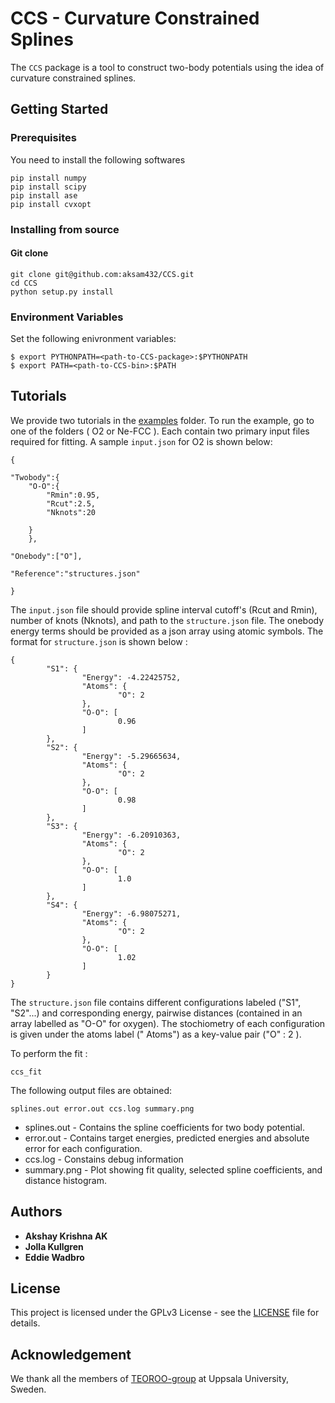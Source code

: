# CCS - Curvature Constrained Splines

The `CCS` package is a tool to construct two-body potentials using the idea of curvature constrained splines.  

## Getting Started

### Prerequisites

You need to install the following softwares

```
pip install numpy
pip install scipy
pip install ase
pip install cvxopt
```

### Installing from source

#### Git clone

```
git clone git@github.com:aksam432/CCS.git
cd CCS
python setup.py install
```
### Environment Variables
Set the following enivronment variables:
```
$ export PYTHONPATH=<path-to-CCS-package>:$PYTHONPATH
$ export PATH=<path-to-CCS-bin>:$PATH
```


## Tutorials

We provide two tutorials in the [examples](examples/) folder. To run the example,  go to one of the folders ( O2 or Ne-FCC ). Each contain two primary input files required for fitting. A sample `input.json` for O2 is shown below:
```
{

"Twobody":{
	"O-O":{
		"Rmin":0.95,   
		"Rcut":2.5,
		"Nknots":20

	}
	},

"Onebody":["O"],

"Reference":"structures.json"
			
}
```
The `input.json` file should provide spline interval cutoff's (Rcut and Rmin), number of knots (Nknots), and path to the `structure.json` file. The onebody energy terms should be provided as a json array using atomic symbols. 
The format for `structure.json` is shown below :
```
{
        "S1": {
                "Energy": -4.22425752,
                "Atoms": {
                        "O": 2
                },
                "O-O": [
                        0.96
                ]
        },
        "S2": {
                "Energy": -5.29665634,
                "Atoms": {
                        "O": 2
                },
                "O-O": [
                        0.98
                ]
        },
        "S3": {
                "Energy": -6.20910363,
                "Atoms": {
                        "O": 2
                },
                "O-O": [
                        1.0
                ]
        },
        "S4": {
                "Energy": -6.98075271,
                "Atoms": {
                        "O": 2
                },
                "O-O": [
                        1.02
                ]
        }
}
```
The `structure.json` file contains different configurations labeled ("S1", "S2"...) and corresponding energy, pairwise distances (contained in an array labelled as "O-O" for oxygen). The stochiometry of each configuration is given under the atoms label (" Atoms") as a key-value pair ("O" : 2 ). 


To perform the fit : 
```
ccs_fit
```
The following output files are obtained:
```
splines.out error.out ccs.log summary.png 
```
* splines.out  - Contains the spline coefficients  for two body potential.
* error.out    - Contains target energies, predicted energies and absolute error for each configuration.
* ccs.log       - Constains debug information
* summary.png   -  Plot showing fit quality, selected spline coefficients, and distance histogram.
## Authors

* **Akshay Krishna AK** 
* **Jolla Kullgren** 
* **Eddie Wadbro** 


## License

This project is licensed under the GPLv3 License - see the [LICENSE](LICENSE) file for details.

## Acknowledgement
We thank all the members of  [TEOROO-group](http://www.teoroo.kemi.uu.se/) at Uppsala University, Sweden.



